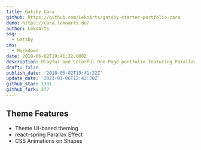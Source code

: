 ```yaml
---
title: Gatsby Cara
github: https://github.com/LekoArts/gatsby-starter-portfolio-cara
demo: https://cara.lekoarts.de/
author: LekoArts
ssg:
  - Gatsby
cms:
  - Markdown
date: 2018-06-02T19:41:22.000Z
description: Playful and Colorful One-Page portfolio featuring Parallax effects and animations. Especially designers and/or photographers will love this theme! Built with MDX and Theme UI.
draft: false
publish_date: '2018-06-02T19:41:22Z'
update_date: '2023-01-06T12:42:30Z'
github_star: 1331
github_fork: 377
---
```

## Theme Features
- Theme UI-based theming
- react-spring Parallax Effect
- CSS Animations on Shapes